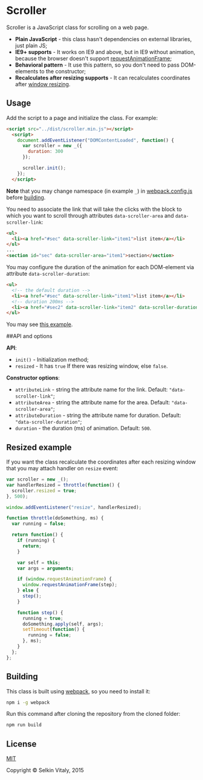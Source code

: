 # Scroller

Scroller is a JavaScript class for scrolling on a web page.

* **Plain JavaScript** - this class hasn't dependencies on external libraries, just plain JS;
* **IE9+ supports** - It works on IE9 and above, but in IE9 without animation, because the browser doesn't support [requestAnimationFrame](http://caniuse.com/#search=requestAnimationFrame);
* **Behavioral pattern** - It use this pattern, so you don't need to pass DOM-elements to the constructor;
* **Recalculates after resizing supports** - It can recalculates coordinates after [window resizing](#resized).

## Usage

Add the script to a page and initialize the class. For example:

```html
<script src="../dist/scroller.min.js"></script>
  <script>
    document.addEventListener("DOMContentLoaded", function() {
      var scroller = new _({
        duration: 300
      });

      scroller.init();
    });
  </script>
```
**Note** that you may change namespace (in example `_`) in [webpack.config.js](./webpack.config.js) before [building](#building).

You need to associate the link that will take the clicks with the block to which you want to scroll through attributes `data-scroller-area` and `data-scroller-link`:

```html
<ul>
  <li><a href="#sec" data-scroller-link="item1">list item</a></li>
</ul>
...
<section id="sec" data-scroller-area="item1">section</section>
```

You may configure the duration of the animation for each DOM-element via attribute `data-scroller-duration`:

```html
<ul>
  <!-- the default duration -->
  <li><a href="#sec" data-scroller-link="item1">list item</a></li>
  <!-- duration 200ms -->
  <li><a href="#sec2" data-scroller-link="item2" data-scroller-duration="200">list item2</a></li>
</ul>
```

You may see [this example](./example/index.html).

##API and options

**API**:
* `init()` - Initialization method;
* `resized` - It has `true` If there was resizing window, else `false`.

**Constructor options**:
* `attributeLink` - string the attribute name for the link. Default: `"data-scroller-link"`;
* `attributeArea` - string the attribute name for the area. Default: `"data-scroller-area"`;
* `attributeDuration` - string the attribute name for duration. Default: `"data-scroller-duration"`;
* `duration` - the duration (ms) of animation. Default: `500`.

## <a name="resized"></a>Resized example

If you want the class recalculate the coordinates after each resizing window that you may attach handler on `resize` event:

```js
var scroller = new _();
var handlerResized = throttle(function() {
  scroller.resized = true;
}, 500);

window.addEventListener("resize", handlerResized);

function throttle(doSomething, ms) {
  var running = false;

  return function() {
    if (running) {
      return;
    }

    var self = this;
    var args = arguments;

    if (window.requestAnimationFrame) {
      window.requestAnimationFrame(step);
    } else {
      step();
    }

    function step() {
      running = true;
      doSomething.apply(self, args);
      setTimeout(function() {
        running = false;
      }, ms);
    }
  };
};
```

## <a name="building"></a>Building

This class is built using [webpack](http://webpack.github.io/), so you need to install it:

```sh
npm i -g webpack
```

Run this command after cloning the repository from the cloned folder:

```sh
npm run build
```

## License

[MIT](./LICENSE)

Copyright © Selkin Vitaly, 2015
